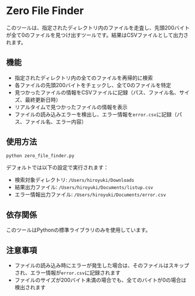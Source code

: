 # Zero File Finder

このツールは、指定されたディレクトリ内のファイルを走査し、先頭200バイトが全て0のファイルを見つけ出すツールです。結果はCSVファイルとして出力されます。

## 機能

- 指定されたディレクトリ内の全てのファイルを再帰的に検索
- 各ファイルの先頭200バイトをチェックし、全て0のファイルを特定
- 見つかったファイルの情報をCSVファイルに記録（パス、ファイル名、サイズ、最終更新日時）
- リアルタイムで見つかったファイルの情報を表示
- ファイルの読み込みエラーを検出し、エラー情報を`error.csv`に記録（パス、ファイル名、エラー内容）

## 使用方法

```python
python zero_file_finder.py
```

デフォルトでは以下の設定で実行されます：
- 検索対象ディレクトリ: `/Users/hiroyuki/Downloads`
- 結果出力ファイル: `/Users/hiroyuki/Documents/listup.csv`
- エラー情報出力ファイル: `/Users/hiroyuki/Documents/error.csv`

## 依存関係

このツールはPythonの標準ライブラリのみを使用しています。

## 注意事項

- ファイルの読み込み時にエラーが発生した場合は、そのファイルはスキップされ、エラー情報が`error.csv`に記録されます
- ファイルのサイズが200バイト未満の場合でも、全てのバイトが0の場合は検出されます
